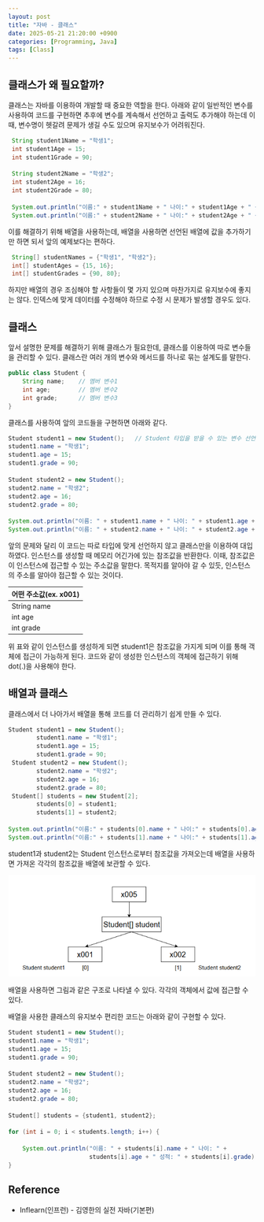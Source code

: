 ```yaml
---
layout: post
title: "자바 - 클래스"
date: 2025-05-21 21:20:00 +0900
categories: [Programming, Java]
tags: [Class]
---
```


## 클래스가 왜 필요할까?

클래스는 자바를 이용하여 개발할 때 중요한 역할을 한다.  아래와 같이 일반적인 변수를 사용하여 코드를 구현하면 추후에 변수를 계속해서 선언하고 출력도 추가해야 하는데  이때, 변수명이 헷갈려 문제가 생길 수도 있으며 유지보수가 어려워진다. 

```java
 String student1Name = "학생1";
 int student1Age = 15;
 int student1Grade = 90;

 String student2Name = "학생2";
 int student2Age = 16;
 int student2Grade = 80;

 System.out.println("이름:" + student1Name + " 나이:" + student1Age + " 성적:" + student1Grade);
 System.out.println("이름:" + student2Name + " 나이:" + student2Age + " 성적:" + student2Grade);
```

이를 해결하기 위해 배열을 사용하는데, 배열을 사용하면 선언된 배열에 값을 추가하기만 하면 되서 앞의 예제보다는 편하다.

```java
 String[] studentNames = {"학생1", "학생2"};
 int[] studentAges = {15, 16};
 int[] studentGrades = {90, 80};
```

하지만 배열의 경우 조심해야 할 사항들이 몇 가지 있으며 마찬가지로 유지보수에 좋지는 않다. 인덱스에 맞게 데이터를 수정해야 하므로 수정 시 문제가 발생할 경우도 있다.



## 클래스

앞서 설명한 문제를 해결하기 위해 클래스가 필요한데, 클래스를 이용하여 따로 변수들을 관리할 수 있다. 클래스란 여러 개의 변수와 메서드를 하나로 묶는 설계도를 말한다.

```java
public class Student {
    String name;	// 멤버 변수1
    int age;		// 멤버 변수2
    int grade;		// 멤버 변수3
}
```

클래스를 사용하여 앞의 코드들을 구현하면 아래와 같다.

```java
Student student1 = new Student();	// Student 타입을 받을 수 있는 변수 선언 및 인스턴스 생성
student1.name = "학생1";
student1.age = 15;
student1.grade = 90;

Student student2 = new Student();
student2.name = "학생2";
student2.age = 16;
student2.grade = 80;

System.out.println("이름: " + student1.name + " 나이: " + student1.age + " 성적: " + student1.grade);
System.out.println("이름: " + student2.name + " 나이: " + student2.age + " 성적: " + student2.grade);
```

앞의 문제와 달리 이 코드는 따로 타입에 맞게 선언하지 않고 클래스만을 이용하여 대입하였다. 인스턴스를 생성할 때 메모리 어긴가에 있는 참조값을 반환한다. 이때, 참조값은 이 인스턴스에 접근할 수 있는 주소값을 말한다. 목적지를 알아야 갈 수 있듯, 인스턴스의 주소를 알아야 접근할 수 있는 것이다.

| 어떤 주소값(ex. x001) |
| --------------------- |
| String name           |
| int age               |
| int grade             |

위 표와 같이 인스턴스를 생성하게 되면 student1은 참조값을 가지게 되며 이를 통해 객체에 접근이 가능하게 된다. 코드와 같이 생성한 인스턴스의 객체에 접근하기 위해 dot(.)을 사용해야 한다.



## 배열과 클래스

클래스에서 더 나아가서 배열을 통해 코드를 더 관리하기 쉽게 만들 수 있다.

```java
Student student1 = new Student();
        student1.name = "학생1";
        student1.age = 15;
        student1.grade = 90;
 Student student2 = new Student();
        student2.name = "학생2";
        student2.age = 16;
        student2.grade = 80;
 Student[] students = new Student[2];
        students[0] = student1;
        students[1] = student2;

System.out.println("이름:" + students[0].name + " 나이:" + students[0].age + " 성적:" + students[0].grade);
System.out.println("이름:" + students[1].name + " 나이:" + students[1].age + " 성적:" + students[1].grade);
```

student1과 student2는 Student 인스턴스로부터 참조값을 가져오는데 배열을 사용하면 가져온 각각의 참조값을 배열에 보관할 수 있다.

![자바 클래스 구조도](/assets/img/java-class-diagram.png)

배열을 사용하면 그림과 같은 구조로 나타낼 수 있다. 각각의 객체에서 값에 접근할 수 있다.

배열을 사용한 클래스의 유지보수 편리한 코드는 아래와 같이 구현할 수 있다.

```java
Student student1 = new Student();
student1.name = "학생1";
student1.age = 15;
student1.grade = 90;

Student student2 = new Student();
student2.name = "학생2";
student2.age = 16;
student2.grade = 80;

Student[] students = {student1, student2};

for (int i = 0; i < students.length; i++) {

    System.out.println("이름: " + students[i].name + " 나이: " +
                       students[i].age + " 성적: " + students[i].grade);
}
```



## Reference

- Inflearn(인프런) - 김영한의 실전 자바(기본편)
